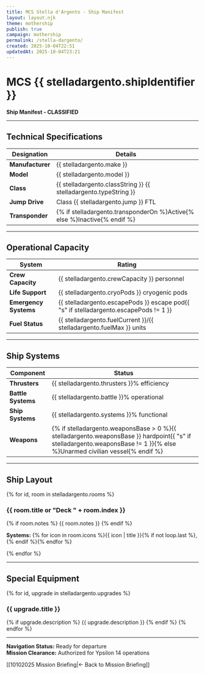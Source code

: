 ```yaml
---
title: MCS Stella d'Argento - Ship Manifest
layout: layout.njk
theme: mothership
publish: true
campaign: mothership
permalink: /stella-dargento/
created: 2025-10-04T22:51
updatedAt: 2025-10-04T23:21
---
```


# MCS {{ stelladargento.shipIdentifier }}
**Ship Manifest - CLASSIFIED**

---

## Technical Specifications

| **Designation** | **Details** |
|-----------------|-------------|
| **Manufacturer** | {{ stelladargento.make }} |
| **Model** | {{ stelladargento.model }} |
| **Class** | {{ stelladargento.classString }} {{ stelladargento.typeString }} |
| **Jump Drive** | Class {{ stelladargento.jump }} FTL |
| **Transponder** | {% if stelladargento.transponderOn %}Active{% else %}Inactive{% endif %} |

---

## Operational Capacity

| **System** | **Rating** |
|------------|------------|
| **Crew Capacity** | {{ stelladargento.crewCapacity }} personnel |
| **Life Support** | {{ stelladargento.cryoPods }} cryogenic pods |
| **Emergency Systems** | {{ stelladargento.escapePods }} escape pod{{ "s" if stelladargento.escapePods != 1 }} |
| **Fuel Status** | {{ stelladargento.fuelCurrent }}/{{ stelladargento.fuelMax }} units |

---

## Ship Systems

| **Component** | **Status** |
|---------------|------------|
| **Thrusters** | {{ stelladargento.thrusters }}% efficiency |
| **Battle Systems** | {{ stelladargento.battle }}% operational |
| **Ship Systems** | {{ stelladargento.systems }}% functional |
| **Weapons** | {% if stelladargento.weaponsBase > 0 %}{{ stelladargento.weaponsBase }} hardpoint{{ "s" if stelladargento.weaponsBase != 1 }}{% else %}Unarmed civilian vessel{% endif %} |

---

## Ship Layout

{% for id, room in stelladargento.rooms %}
### {{ room.title or "Deck " + room.index }}
{% if room.notes %}
{{ room.notes }}
{% endif %}

**Systems:** {% for icon in room.icons %}{{ icon | title }}{% if not loop.last %}, {% endif %}{% endfor %}

{% endfor %}

---

## Special Equipment

{% for id, upgrade in stelladargento.upgrades %}
### {{ upgrade.title }}
{% if upgrade.description %}
{{ upgrade.description }}
{% endif %}
{% endfor %}

---

**Navigation Status:** Ready for departure  
**Mission Clearance:** Authorized for Ypsilon 14 operations  

[[10102025 Mission Briefing|← Back to Mission Briefing]]
